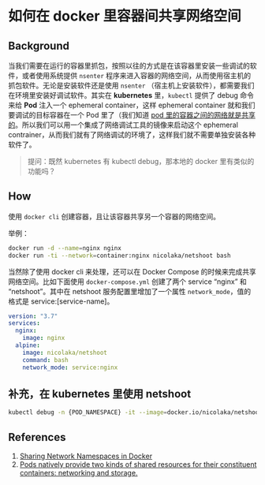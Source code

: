 # 如何在 docker 里容器间共享网络空间

## Background

当我们需要在运行的容器里抓包，按照以往的方式是在该容器里安装一些调试的软件，或者使用系统提供 `nsenter` 程序来进入容器的网络空间，从而使用宿主机的抓包软件。无论是安装软件还是使用 `nsenter` （宿主机上安装软件），都需要我们在环境里安装好调试软件。其实在 **kubernetes** 里，`kubectl` 提供了 debug 命令来给 **Pod** 注入一个 ephemeral container，这样 ephemeral container 就和我们要调试的目标容器在一个 Pod 里了（我们知道 [pod 里的容器之间的网络就是共享的](https://kubernetes.io/docs/concepts/workloads/pods/#how-pods-manage-multiple-containers)。所以我们可以用一个集成了网络调试工具的镜像来启动这个 ephemeral contrainer，从而我们就有了网络调试的环境了，这样我们就不需要单独安装各种软件了。

> 提问：既然 kubernetes 有 kubectl debug，那本地的 docker 里有类似的功能吗？

## How

使用 `docker cli` 创建容器，且让该容器共享另一个容器的网络空间。

举例：

```bash
docker run -d --name=nginx nginx
docker run -ti --network=container:nginx nicolaka/netshoot bash
```

当然除了使用 docker cli 来处理，还可以在 Docker Compose 的时候来完成共享网络空间。比如下面使用 `docker-compose.yml` 创建了两个 service “nginx” 和 “netshoot”。其中在 netshoot 服务配置里增加了一个属性 `network_mode`，值的格式是 service:[service-name]。

```yaml
version: "3.7"
services:
  nginx:
    image: nginx
  alpine:
    image: nicolaka/netshoot
    command: bash
    network_mode: service:nginx
```

## 补充，在 kubernetes 里使用 netshoot

```bash
kubectl debug -n {POD_NAMESPACE} -it --image=docker.io/nicolaka/netshoot:latest -c debugger {POD_NAME}
```

## References

1. [Sharing Network Namespaces in Docker](https://blog.mikesir87.io/2019/03/sharing-network-namespaces-in-docker/)
2. [Pods natively provide two kinds of shared resources for their constituent containers: networking and storage.](https://kubernetes.io/docs/concepts/workloads/pods/#how-pods-manage-multiple-containers)
